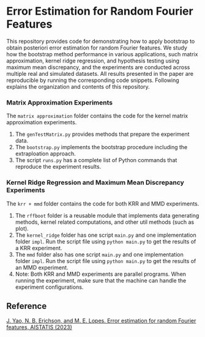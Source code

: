 # Error Estimation for Random Fourier Features

This repository provides code for demonstrating how to apply bootstrap to obtain posteriori error estimation for random Fourier features. We study how the bootstrap method performance in various applications, such matrix approximation, kernel ridge regression, and hypothesis testing using maximum mean discrepancy, and the experiments are conducted across multiple real and simulated datasets. All results presented in the paper are reproducible by running the corresponding code snippets. Following explains the organization and contents of this repository.   

### Matrix Approximation Experiments

The `matrix approximation` folder contains the code for the kernel matrix approximation experiments.
1. The `genTestMatrix.py` provides methods that prepare the experiment data. 
2. The `bootstrap.py` implements the bootstrap procedure including the extraploation approach. 
3. The script `runs.py` has a complete list of Python commands that reproduce the experiment results.

### Kernel Ridge Regression and Maximum Mean Discrepancy Experiments

The `krr + mmd` folder contains the code for both KRR and MMD experiments.
1. The `rffboot` folder is a reusable module that implements data generating methods, kernel related computations, and other util methods (such as plot).
2. The `kernel_ridge` folder has one script `main.py` and one implementation folder `impl`. Run the script file using `python main.py` to get the results of a KRR experiment. 
3. The `mmd` folder also has one script `main.py` and one implementation folder `impl`. Run the script file using `python main.py` to get the results of an MMD experiment.
4. Note: Both KRR and MMD experiments are parallel programs. When running the experiment, make sure that the machine can handle the experiment configurations.  

## Reference
[J. Yao, N. B. Erichson, and M. E. Lopes. Error estimation for random Fourier features, AISTATIS (2023)](link_later)
